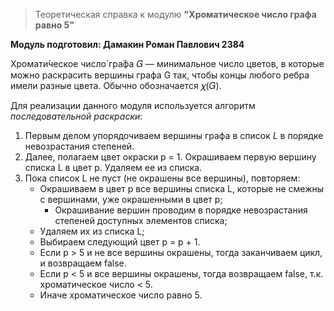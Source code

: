 > Теоретическая справка к модулю **"Хроматическое число графа равно 5"**

**Модуль подготовил: Дамакин Роман Павлович 2384**

Хромати́ческое число́ гра́фа 𝐺 — минимальное число цветов, в которые можно раскрасить вершины графа G так, 
чтобы концы любого ребра имели разные цвета. Обычно обозначается 𝜒(𝐺).

Для реализации данного модуля используется алгоритм *последовательной раскраски*:

1. Первым делом упорядочиваем вершины графа в список *L*  в порядке невозрастания степеней.
2. Далее, полагаем цвет окраски p = 1. Окрашиваем первую вершину списка L в цвет p. Удаляем ее из списка.
3. Пока список L не пуст (не окрашены все вершины), повторяем:
    - Окрашиваем в цвет p все вершины списка L, которые не смежны с вершинами, уже окрашенными в цвет p;
        - Окрашивание вершин проводим в порядке невозрастания степеней доступных элементов списка;
    - Удаляем их из списка L;
    - Выбираем следующий цвет p = p + 1.
    - Если p > 5 и не все вершины окрашены, тогда заканчиваем цикл, и возвращаем false.
    - Если p < 5 и все вершины окрашены, тогда возвращаем false, т.к. хроматическое число < 5.
    - Иначе хроматическое число равно 5.
